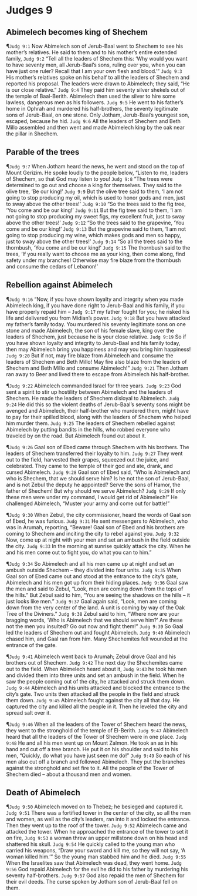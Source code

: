 # Judges 9

## Abimelech becomes king of Shechem
¶`Judg 9:1` Now Abimelech son of Jerub-Baal went to Shechem to see his mother’s relatives. He said to them and to his mother’s entire extended family,
`Judg 9:2` “Tell all the leaders of Shechem this: ‘Why would you want to have seventy men, all Jerub-Baal’s sons, ruling over you, when you can have just one ruler? Recall that I am your own flesh and blood.’”
`Judg 9:3` His mother’s relatives spoke on his behalf to all the leaders of Shechem and reported his proposal. The leaders were drawn to Abimelech; they said, “He is our close relative.”
`Judg 9:4` They paid him seventy silver shekels out of the temple of Baal-Berith. Abimelech then used the silver to hire some lawless, dangerous men as his followers.
`Judg 9:5` He went to his father’s home in Ophrah and murdered his half-brothers, the seventy legitimate sons of Jerub-Baal, on one stone. Only Jotham, Jerub-Baal’s youngest son, escaped, because he hid.
`Judg 9:6` All the leaders of Shechem and Beth Millo assembled and then went and made Abimelech king by the oak near the pillar in Shechem.

## Parable of the trees
¶`Judg 9:7` When Jotham heard the news, he went and stood on the top of Mount Gerizim. He spoke loudly to the people below, “Listen to me, leaders of Shechem, so that God may listen to you!
`Judg 9:8` “The trees were determined to go out and choose a king for themselves. They said to the olive tree, ‘Be our king!’
`Judg 9:9` But the olive tree said to them, ‘I am not going to stop producing my oil, which is used to honor gods and men, just to sway above the other trees!’
`Judg 9:10` “So the trees said to the fig tree, ‘You come and be our king!’
`Judg 9:11` But the fig tree said to them, ‘I am not going to stop producing my sweet figs, my excellent fruit, just to sway above the other trees!’
`Judg 9:12` “So the trees said to the grapevine, ‘You come and be our king!’
`Judg 9:13` But the grapevine said to them, ‘I am not going to stop producing my wine, which makes gods and men so happy, just to sway above the other trees!’
`Judg 9:14` “So all the trees said to the thornbush, ‘You come and be our king!’
`Judg 9:15` The thornbush said to the trees, ‘If you really want to choose me as your king, then come along, find safety under my branches! Otherwise may fire blaze from the thornbush and consume the cedars of Lebanon!’

## Rebellion against Abimelech
¶`Judg 9:16` “Now, if you have shown loyalty and integrity when you made Abimelech king, if you have done right to Jerub-Baal and his family, if you have properly repaid him –
`Judg 9:17` my father fought for you; he risked his life and delivered you from Midian’s power.
`Judg 9:18` But you have attacked my father’s family today. You murdered his seventy legitimate sons on one stone and made Abimelech, the son of his female slave, king over the leaders of Shechem, just because he is your close relative.
`Judg 9:19` So if you have shown loyalty and integrity to Jerub-Baal and his family today, then may Abimelech bring you happiness and may you bring him happiness!
`Judg 9:20` But if not, may fire blaze from Abimelech and consume the leaders of Shechem and Beth Millo! May fire also blaze from the leaders of Shechem and Beth Millo and consume Abimelech!”
`Judg 9:21` Then Jotham ran away to Beer and lived there to escape from Abimelech his half-brother.

¶`Judg 9:22` Abimelech commanded Israel for three years.
`Judg 9:23` God sent a spirit to stir up hostility between Abimelech and the leaders of Shechem. He made the leaders of Shechem disloyal to Abimelech.
`Judg 9:24` He did this so the violent deaths of Jerub-Baal’s seventy sons might be avenged and Abimelech, their half-brother who murdered them, might have to pay for their spilled blood, along with the leaders of Shechem who helped him murder them.
`Judg 9:25` The leaders of Shechem rebelled against Abimelech by putting bandits in the hills, who robbed everyone who traveled by on the road. But Abimelech found out about it.

¶`Judg 9:26` Gaal son of Ebed came through Shechem with his brothers. The leaders of Shechem transferred their loyalty to him.
`Judg 9:27` They went out to the field, harvested their grapes, squeezed out the juice, and celebrated. They came to the temple of their god and ate, drank, and cursed Abimelech.
`Judg 9:28` Gaal son of Ebed said, “Who is Abimelech and who is Shechem, that we should serve him? Is he not the son of Jerub-Baal, and is not Zebul the deputy he appointed? Serve the sons of Hamor, the father of Shechem! But why should we serve Abimelech?
`Judg 9:29` If only these men were under my command, I would get rid of Abimelech!” He challenged Abimelech, “Muster your army and come out for battle!”

¶`Judg 9:30` When Zebul, the city commissioner, heard the words of Gaal son of Ebed, he was furious.
`Judg 9:31` He sent messengers to Abimelech, who was in Arumah, reporting, “Beware! Gaal son of Ebed and his brothers are coming to Shechem and inciting the city to rebel against you.
`Judg 9:32` Now, come up at night with your men and set an ambush in the field outside the city.
`Judg 9:33` In the morning at sunrise quickly attack the city. When he and his men come out to fight you, do what you can to him.”

¶`Judg 9:34` So Abimelech and all his men came up at night and set an ambush outside Shechem – they divided into four units.
`Judg 9:35` When Gaal son of Ebed came out and stood at the entrance to the city’s gate, Abimelech and his men got up from their hiding places.
`Judg 9:36` Gaal saw the men and said to Zebul, “Look, men are coming down from the tops of the hills.” But Zebul said to him, “You are seeing the shadows on the hills – it just looks like men.”
`Judg 9:37` Gaal again said, “Look, men are coming down from the very center of the land. A unit is coming by way of the Oak Tree of the Diviners.”
`Judg 9:38` Zebul said to him, “Where now are your bragging words, ‘Who is Abimelech that we should serve him?’ Are these not the men you insulted? Go out now and fight them!”
`Judg 9:39` So Gaal led the leaders of Shechem out and fought Abimelech.
`Judg 9:40` Abimelech chased him, and Gaal ran from him. Many Shechemites fell wounded at the entrance of the gate.

¶`Judg 9:41` Abimelech went back to Arumah; Zebul drove Gaal and his brothers out of Shechem.
`Judg 9:42` The next day the Shechemites came out to the field. When Abimelech heard about it,
`Judg 9:43` he took his men and divided them into three units and set an ambush in the field. When he saw the people coming out of the city, he attacked and struck them down.
`Judg 9:44` Abimelech and his units attacked and blocked the entrance to the city’s gate. Two units then attacked all the people in the field and struck them down.
`Judg 9:45` Abimelech fought against the city all that day. He captured the city and killed all the people in it. Then he leveled the city and spread salt over it.

¶`Judg 9:46` When all the leaders of the Tower of Shechem heard the news, they went to the stronghold of the temple of El-Berith.
`Judg 9:47` Abimelech heard that all the leaders of the Tower of Shechem were in one place.
`Judg 9:48` He and all his men went up on Mount Zalmon. He took an ax in his hand and cut off a tree branch. He put it on his shoulder and said to his men, “Quickly, do what you have just seen me do!”
`Judg 9:49` So each of his men also cut off a branch and followed Abimelech. They put the branches against the stronghold and set fire to it. All the people of the Tower of Shechem died – about a thousand men and women.

## Death of Abimelech
¶`Judg 9:50` Abimelech moved on to Thebez; he besieged and captured it.
`Judg 9:51` There was a fortified tower in the center of the city, so all the men and women, as well as the city’s leaders, ran into it and locked the entrance. Then they went up to the roof of the tower.
`Judg 9:52` Abimelech came and attacked the tower. When he approached the entrance of the tower to set it on fire,
`Judg 9:53` a woman threw an upper millstone down on his head and shattered his skull.
`Judg 9:54` He quickly called to the young man who carried his weapons, “Draw your sword and kill me, so they will not say, ‘A woman killed him.’” So the young man stabbed him and he died.
`Judg 9:55` When the Israelites saw that Abimelech was dead, they went home.
`Judg 9:56` God repaid Abimelech for the evil he did to his father by murdering his seventy half-brothers.
`Judg 9:57` God also repaid the men of Shechem for their evil deeds. The curse spoken by Jotham son of Jerub-Baal fell on them.
